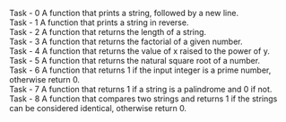 Task - 0 A function that prints a string, followed by a new line. <br> 
Task - 1 A function that prints a string in reverse. <br>
Task - 2 A function that returns the length of a string. <br>
Task - 3 A function that returns the factorial of a given number. <br>
Task - 4 A function that returns the value of x raised to the power of y. <br>
Task - 5 A function that returns the natural square root of a number. <br>
Task - 6 A function that returns 1 if the input integer is a prime number, otherwise return 0. <br>
Task - 7 A function that returns 1 if a string is a palindrome and 0 if not. <br>
Task - 8 A function that compares two strings and returns 1 if the strings can be considered identical, otherwise return 0. <br>
